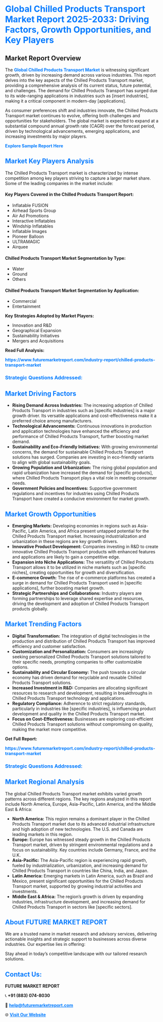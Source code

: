 <h1 style="color: #007BFF;">Global Chilled Products Transport Market Report 2025-2033: Driving Factors, Growth Opportunities, and Key Players</h1>

<section id="overview">
<h2>Market Report Overview</h2>
<p>The <a href="https://www.futuremarketreport.com/industry-report/chilled-products-transport-market" style="color: #007BFF; text-decoration: none;"><strong>Global Chilled Products Transport Market</strong></a> is witnessing significant growth, driven by increasing demand across various industries. This report delves into the key aspects of the Chilled Products Transport market, providing a comprehensive analysis of its current status, future potential, and challenges. The demand for Chilled Products Transport has surged due to its wide-ranging applications in industries such as [insert industries], making it a critical component in modern-day [applications].</p>
<p>As consumer preferences shift and industries innovate, the Chilled Products Transport market continues to evolve, offering both challenges and opportunities for stakeholders. The global market is expected to expand at a substantial compound annual growth rate (CAGR) over the forecast period, driven by technological advancements, emerging applications, and increasing investments by major players.</p>
</section>

<section id="overview">
<p><a href="https://www.futuremarketreport.com/request-sample/reportId=31902" style="color: #007BFF; text-decoration: none;"><strong>Explore Sample Report Here</strong></a></p>
</section>

<section id="key-players">
<h2 style="color: #007BFF;">Market Key Players Analysis</h2>
<p>The Chilled Products Transport market is characterized by intense competition among key players striving to capture a larger market share. Some of the leading companies in the market include:</p>
<h4>Key Players Covered in the Chilled Products Transport Report:</h4>
<ul><li>Inflatable FUSION</li><li>Airhead Sports Group</li><li>Air Ad Promotions</li><li>Interactive Inflatables</li><li>Windship Inflatables</li><li>Inflatable Images</li><li>Pioneer Balloon</li><li>ULTRAMAGIC</li><li>Airquee</li></ul>
<h4>Chilled Products Transport Market Segmentation by Type:</h4>
<ul><li>Water</li><li>Ground</li><li>Others</li></ul>

<h4>Chilled Products Transport Market Segmentation by Application:</h4>
<ul><li>Commercial</li><li>Entertainment</li></ul>
<p><strong>Key Strategies Adopted by Market Players:</strong></p>
<ul>
<li>Innovation and R&D</li>
<li>Geographical Expansion</li>
<li>Sustainability Initiatives</li>
<li>Mergers and Acquisitions</li>
</ul>
</section>

<section>
<p><strong>Read Full Analysis: </strong></p><a href="https://www.futuremarketreport.com/industry-report/chilled-products-transport-market" style="color: #007BFF; text-decoration: none;"><strong>https://www.futuremarketreport.com/industry-report/chilled-products-transport-market</strong></a>
<h3 style="color: #007BFF;">Strategic Questions Addressed:</h3>
</section>

<section id="driving-factors">
<h2 style="color: #007BFF;">Market Driving Factors</h2>
<ul>
<li><strong>Rising Demand Across Industries:</strong> The increasing adoption of Chilled Products Transport in industries such as [specific industries] is a major growth driver. Its versatile applications and cost-effectiveness make it a preferred choice among manufacturers.</li>
<li><strong>Technological Advancements:</strong> Continuous innovations in production and application technologies have enhanced the efficiency and performance of Chilled Products Transport, further boosting market demand.</li>
<li><strong>Sustainability and Eco-Friendly Initiatives:</strong> With growing environmental concerns, the demand for sustainable Chilled Products Transport solutions has surged. Companies are investing in eco-friendly variants to align with global sustainability goals.</li>
<li><strong>Growing Population and Urbanization:</strong> The rising global population and rapid urbanization have increased the demand for [specific products], where Chilled Products Transport plays a vital role in meeting consumer needs.</li>
<li><strong>Government Policies and Incentives:</strong> Supportive government regulations and incentives for industries using Chilled Products Transport have created a conducive environment for market growth.</li>
</ul>
</section>

<section id="growth-opportunities">
<h2 style="color: #007BFF;">Market Growth Opportunities</h2>
<ul>
<li><strong>Emerging Markets:</strong> Developing economies in regions such as Asia-Pacific, Latin America, and Africa present untapped potential for the Chilled Products Transport market. Increasing industrialization and urbanization in these regions are key growth drivers.</li>
<li><strong>Innovative Product Development:</strong> Companies investing in R&D to create innovative Chilled Products Transport products with enhanced features and applications are likely to gain a competitive edge.</li>
<li><strong>Expansion into Niche Applications:</strong> The versatility of Chilled Products Transport allows it to be utilized in niche markets such as [specific niches], creating opportunities for growth and diversification.</li>
<li><strong>E-commerce Growth:</strong> The rise of e-commerce platforms has created a surge in demand for Chilled Products Transport used in [specific applications], further boosting market growth.</li>
<li><strong>Strategic Partnerships and Collaborations:</strong> Industry players are forming partnerships to leverage shared expertise and resources, driving the development and adoption of Chilled Products Transport products globally.</li>
</ul>
</section>

<section id="trending-factors">
<h2 style="color: #007BFF;">Market Trending Factors</h2>
<ul>
<li><strong>Digital Transformation:</strong> The integration of digital technologies in the production and distribution of Chilled Products Transport has improved efficiency and customer satisfaction.</li>
<li><strong>Customization and Personalization:</strong> Consumers are increasingly seeking personalized Chilled Products Transport solutions tailored to their specific needs, prompting companies to offer customizable options.</li>
<li><strong>Sustainability and Circular Economy:</strong> The push towards a circular economy has driven demand for recyclable and reusable Chilled Products Transport solutions.</li>
<li><strong>Increased Investment in R&D:</strong> Companies are allocating significant resources to research and development, resulting in breakthroughs in Chilled Products Transport technology and applications.</li>
<li><strong>Regulatory Compliance:</strong> Adherence to strict regulatory standards, particularly in industries like [specific industries], is influencing product development and quality in the Chilled Products Transport market.</li>
<li><strong>Focus on Cost-Effectiveness:</strong> Businesses are exploring cost-efficient Chilled Products Transport solutions without compromising on quality, making the market more competitive.</li>
</ul>
</section>

<section>
<p><strong>Get Full Report: </strong></p><a href="https://www.futuremarketreport.com/industry-report/chilled-products-transport-market" style="color: #007BFF; text-decoration: none;"><strong>https://www.futuremarketreport.com/industry-report/chilled-products-transport-market</strong></a>
<h3 style="color: #007BFF;">Strategic Questions Addressed:</h3>
</section>


<section id="regional-analysis">
<h2 style="color: #007BFF;">Market Regional Analysis</h2>
<p>The global Chilled Products Transport market exhibits varied growth patterns across different regions. The key regions analyzed in this report include North America, Europe, Asia-Pacific, Latin America, and the Middle East & Africa:</p>
<ul>
<li><strong>North America:</strong> This region remains a dominant player in the Chilled Products Transport market due to its advanced industrial infrastructure and high adoption of new technologies. The U.S. and Canada are leading markets in this region.</li>
<li><strong>Europe:</strong> Europe has witnessed steady growth in the Chilled Products Transport market, driven by stringent environmental regulations and a focus on sustainability. Key countries include Germany, France, and the U.K.</li>
<li><strong>Asia-Pacific:</strong> The Asia-Pacific region is experiencing rapid growth, fueled by industrialization, urbanization, and increasing demand for Chilled Products Transport in countries like China, India, and Japan.</li>
<li><strong>Latin America:</strong> Emerging markets in Latin America, such as Brazil and Mexico, present significant opportunities for the Chilled Products Transport market, supported by growing industrial activities and investments.</li>
<li><strong>Middle East & Africa:</strong> The region’s growth is driven by expanding industries, infrastructure development, and increasing demand for Chilled Products Transport in sectors like [specific sectors].</li>
</ul>
</section>

<footer>
<h2 style="color: #007BFF;">About FUTURE MARKET REPORT</h2>
<p>We are a trusted name in market research and advisory services, delivering actionable insights and strategic support to businesses across diverse industries. Our expertise lies in offering:</p>

<p>Stay ahead in today’s competitive landscape with our tailored research solutions.</p>

<h2 style="color: #007BFF;">Contact Us:</h2>
<p><strong>FUTURE MARKET REPORT</strong></p>
<p>📞 <strong>+91 (883) 074-8030</strong></p>
<p>📧 <strong><a href="mailto:help@futuremarketreport.com" style="color: #007BFF;">help@futuremarketreport.com</a></strong></p>
<p>🌐 <strong><a href="https://www.futuremarketreport.com/" style="color: #007BFF;">Visit Our Website</a></strong></p>
</footer>